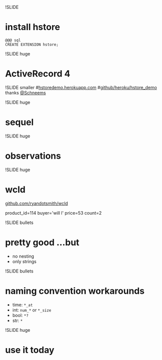 !SLIDE
# install hstore
    @@@ sql
    CREATE EXTENSION hstore;

!SLIDE huge
# ActiveRecord 4

!SLIDE smaller
#[hstoredemo.herokuapp.com](http://hstoredemo.herokuapp.com/)
#[github/heroku/hstore_demo](http://github.com/heroku/hstore_example)
thanks [@Schneems](http://twitter.com/Schneems)

!SLIDE huge
# sequel

!SLIDE huge
# observations

!SLIDE huge
# wcld
[github.com/ryandotsmith/wcld](https://github.com/ryandotsmith/wcld)

product_id=114 buyer='will l' price=53 count=2

!SLIDE bullets
# pretty good …but
* no nesting
* only strings

!SLIDE bullets
# naming convention workarounds
* time: `*_at`
* int: `num_*` or `*_size`
* bool: `*?`
* str: `*`

!SLIDE huge
# use it today


